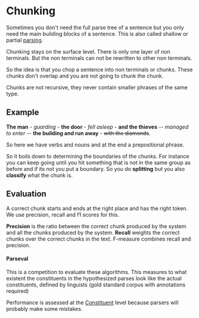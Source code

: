 # Chunking
Sometimes you don't need the full parse tree of a sentence but you only need the main building blocks of a sentence. This is also called shallow or partial [parsing](parsing.md). 

Chunking stays on the surface level. There is only one layer of non terminals. But the non terminals can not be rewritten to other non terminals. 

So the idea is that you chop a sentence into non terminals or chunks. These chunks don't overlap and you are not going to chunk the chunk.

Chunks are not recursive, they never contain smaller phrases of the same type.  

## Example

**The man** - *guarding* - **the door** - *fell asleep* - **and the thieves** -- *managed to enter* -- **the building and run away** - ~~with the diamonds~~.

So here we have verbs and nouns and at the end a prepositional phrase. 


So it boils down to determining the boundaries of the chunks.  For instance you can keep going until you hit something that is not in the same group as before and if its not you put a boundary. So you do **splitting** but you also **classify** what the chunk is. 

## Evaluation
A correct chunk starts and ends at the right place and has the right token. We use precision, recall and f1 scores for this. 

**Precision** is the ratio between the correct chunk produced by the system and all the chunks produced by the system. **Recall** weights the correct chunks over the correct chunks in the text. F-measure combines recall and precision. 

#### Parseval 
This is a competition to evaluate these algorithms. This measures to what existent the constituents in the hypothesized parses look like the actual constituents, defined by linguists (gold standard corpus with annotations required)

Performance is assessed at the [Constituent](Constituency.md) level because parsers will probably make some mistakes. 



